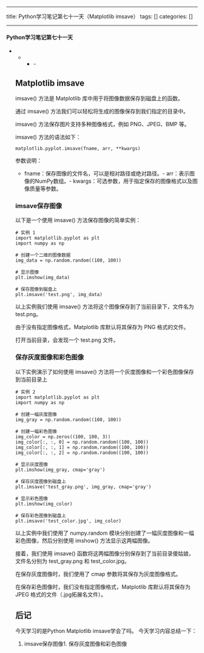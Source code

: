 
--- 
title:  Python学习笔记第七十一天（Matplotlib imsave） 
tags: []
categories: [] 

---


#### Python学习笔记第七十一天
- - <ul><li>- 


## Matplotlib imsave

imsave() 方法是 Matplotlib 库中用于将图像数据保存到磁盘上的函数。

通过 imsave() 方法我们可以轻松将生成的图像保存到我们指定的目录中。

imsave() 方法保存图片支持多种图像格式，例如 PNG、JPEG、BMP 等。

imsave() 方法的语法如下：

```
matplotlib.pyplot.imsave(fname, arr, **kwargs)

```

参数说明：
- fname：保存图像的文件名，可以是相对路径或绝对路径。- arr：表示图像的NumPy数组。- kwargs：可选参数，用于指定保存的图像格式以及图像质量等参数。
### imsave保存图像

以下是一个使用 imsave() 方法保存图像的简单实例：

```
# 实例 1
import matplotlib.pyplot as plt
import numpy as np

# 创建一个二维的图像数据
img_data = np.random.random((100, 100))

# 显示图像
plt.imshow(img_data)

# 保存图像到磁盘上
plt.imsave('test.png', img_data)

```

以上实例我们使用 imsave() 方法将这个图像保存到了当前目录下，文件名为 test.png。

由于没有指定图像格式，Matplotlib 库默认将其保存为 PNG 格式的文件。

打开当前目录，会发现一个 test.png 文件。

### 保存灰度图像和彩色图像

以下实例演示了如何使用 imsave() 方法将一个灰度图像和一个彩色图像保存到当前目录上

```
# 实例 2
import matplotlib.pyplot as plt
import numpy as np

# 创建一幅灰度图像
img_gray = np.random.random((100, 100))

# 创建一幅彩色图像
img_color = np.zeros((100, 100, 3))
img_color[:, :, 0] = np.random.random((100, 100))
img_color[:, :, 1] = np.random.random((100, 100))
img_color[:, :, 2] = np.random.random((100, 100))

# 显示灰度图像
plt.imshow(img_gray, cmap='gray')

# 保存灰度图像到磁盘上
plt.imsave('test_gray.png', img_gray, cmap='gray')

# 显示彩色图像
plt.imshow(img_color)

# 保存彩色图像到磁盘上
plt.imsave('test_color.jpg', img_color)

```

以上实例中我们使用了 numpy.random 模块分别创建了一幅灰度图像和一幅彩色图像，然后分别使用 imshow() 方法显示这两幅图像。

接着，我们使用 imsave() 函数将这两幅图像分别保存到了当前目录傻姑娘，文件名分别为 test_gray.png 和 test_color.jpg。

在保存灰度图像时，我们使用了 cmap 参数将其保存为灰度图像格式。

在保存彩色图像时，我们没有指定图像格式，Matplotlib 库默认将其保存为 JPEG 格式的文件（.jpg拓展名文件）。

## 后记

今天学习的是Python Matplotlib imsave学会了吗。 今天学习内容总结一下：
1. imsave保存图像1. 保存灰度图像和彩色图像